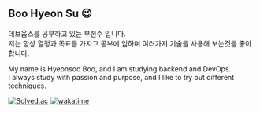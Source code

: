 ## Boo Hyeon Su 😉
데브옵스를 공부하고 있는 부현수 입니다. <br>
저는 항상 열정과 목표를 가지고 공부에 임하며 여러가지 기술을 사용해 보는것을 좋아합니다.

My name is Hyeonsoo Boo, and I am studying backend and DevOps. <br>
I always study with passion and purpose, and I like to try out different techniques.

[![Solved.ac](http://mazassumnida.wtf/api/mini/generate_badge?boj=azxcv1768)](https://solved.ac/azxcv1768)
[![wakatime](https://wakatime.com/badge/user/6d20de50-35f8-42c1-a448-76255e774dbb/project/280be296-927d-4f7a-8d98-0d02a21cbd7e.svg)](https://wakatime.com/badge/user/6d20de50-35f8-42c1-a448-76255e774dbb/project/280be296-927d-4f7a-8d98-0d02a21cbd7e)
